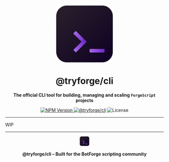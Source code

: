 <p align="center"><img src="./assets/icon/cli.svg" alt="ForgeCLI Logo" width="180" /></p>
<h1 align="center">@tryforge/cli</h1>
<p align="center"><strong>The official CLI tool for building, managing and scaling <code>ForgeScript</code> projects</strong></p>
<p align="center">
  <a href="https://www.npmjs.com/package/@tryforge/cli">
    <img src="https://img.shields.io/npm/v/@tryforge/cli?color=blue&label=version&logo=npm" alt="NPM Version">
  </a>
  <a href="https://github.com/tryforge/CLI/"><img src="https://img.shields.io/github/package-json/v/striatp/forgecli/dev?label=@tryforge/cli&color=5c16d4" alt="@tryforge/cli"></a>
  <img src="https://img.shields.io/github/license/tryforge/forgescript" alt="License" />
</p>

---

WIP

---

<p align="center">
  <img src="./assets/icon/cli.svg" alt="ForgeCLI Logo" width="30"/> 
</p>
<p align="center">
  <strong>@tryforge/cli – Built for the BotForge scripting community</strong>
</p>
